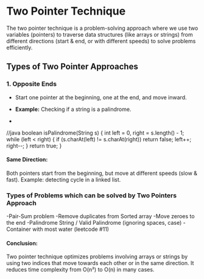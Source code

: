 # Two Pointer Technique
The two pointer technique is a problem-solving approach where we use two variables (pointers) to traverse data structures (like arrays or strings) from different directions (start & end, or with different speeds) to solve problems efficiently.

## Types of Two Pointer Approaches

### 1. Opposite Ends
- Start one pointer at the beginning, one at the end, and move inward.  
- **Example:** Checking if a string is a palindrome.

- 
//java
boolean isPalindrome(String s) {
    int left = 0, right = s.length() - 1;
    while (left < right) {
        if (s.charAt(left) != s.charAt(right)) return false;
        left++;
        right--;
    }
    return true;
}

#### Same Direction: 
Both pointers start from the beginning, but move at different speeds (slow & fast).
Example: detecting cycle in a linked list.

### Types of Problems which can be solved by Two Pointers Approach
-Pair-Sum problem
-Remove duplicates from Sorted array
-Move zeroes to the end
-Palindrome String / Valid Palindrome (ignoring spaces, case)
-Container with most water (leetcode #11)


#### Conclusion: 
Two pointer technique optimizes problems involving arrays or strings by using two indices that move towards each other or in the same direction. It reduces time complexity from O(n²) to O(n) in many cases.


